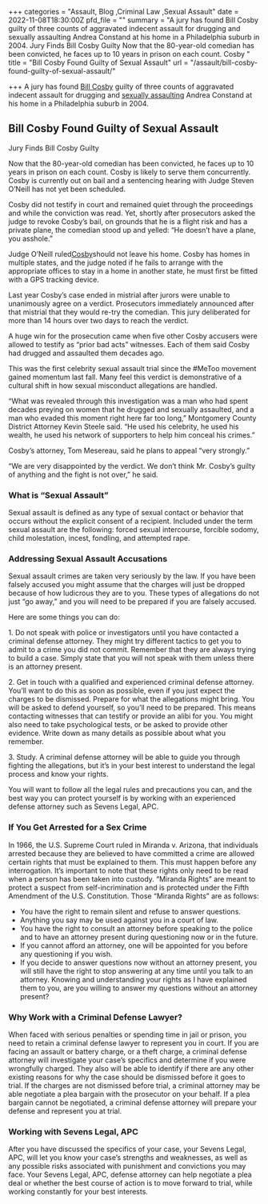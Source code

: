 +++
categories = "Assault, Blog ,Criminal Law ,Sexual Assault"
date = 2022-11-08T18:30:00Z
pfd_file = ""
summary = "A jury has found Bill Cosby guilty of three counts of aggravated indecent assault for drugging and sexually assaulting Andrea Constand at his home in a Philadelphia suburb in 2004. Jury Finds Bill Cosby Guilty Now that the 80-year-old comedian has been convicted, he faces up to 10 years in prison on each count. Cosby "
title = "Bill Cosby Found Guilty of Sexual Assault"
url = "/assault/bill-cosby-found-guilty-of-sexual-assault/"

+++
A jury has found [Bill Cosby](https://www.sevenslegal.com/assault/retrial-bill-cosby-begins/798/) guilty of three counts of aggravated indecent assault for drugging and [sexually assaulting](https://www.sevenslegal.com/san-diego-sex-crimes-lawyer/) Andrea Constand at his home in a Philadelphia suburb in 2004.

## Bill Cosby Found Guilty of Sexual Assault

Jury Finds Bill Cosby Guilty

Now that the 80-year-old comedian has been convicted, he faces up to 10 years in prison on each count. Cosby is likely to serve them concurrently. Cosby is currently out on bail and a sentencing hearing with Judge Steven O’Neill has not yet been scheduled.

Cosby did not testify in court and remained quiet through the proceedings and while the conviction was read. Yet, shortly after prosecutors asked the judge to revoke Cosby’s bail, on grounds that he is a flight risk and has a private plane, the comedian stood up and yelled: “He doesn’t have a plane, you asshole.”

Judge O’Neill ruled[Cosby](https://www.sevenslegal.com/assault/retrial-bill-cosby-begins/798/)should not leave his home. Cosby has homes in multiple states, and the judge noted if he fails to arrange with the appropriate offices to stay in a home in another state, he must first be fitted with a GPS tracking device.

Last year Cosby’s case ended in mistrial after jurors were unable to unanimously agree on a verdict. Prosecutors immediately announced after that mistrial that they would re-try the comedian. This jury deliberated for more than 14 hours over two days to reach the verdict.

A huge win for the prosecution came when five other Cosby accusers were allowed to testify as “prior bad acts” witnesses. Each of them said Cosby had drugged and assaulted them decades ago.

This was the first celebrity sexual assault trial since the #MeToo movement gained momentum last fall. Many feel this verdict is demonstrative of a cultural shift in how sexual misconduct allegations are handled.

“What was revealed through this investigation was a man who had spent decades preying on women that he drugged and sexually assaulted, and a man who evaded this moment right here far too long,” Montgomery County District Attorney Kevin Steele said. “He used his celebrity, he used his wealth, he used his network of supporters to help him conceal his crimes.”

Cosby’s attorney, Tom Mesereau, said he plans to appeal “very strongly.”

“We are very disappointed by the verdict. We don’t think Mr. Cosby’s guilty of anything and the fight is not over,” he said.

### What is “Sexual Assault”

Sexual assault is defined as any type of sexual contact or behavior that occurs without the explicit consent of a recipient. Included under the term sexual assault are the following: forced sexual intercourse, forcible sodomy, child molestation, incest, fondling, and attempted rape.

### Addressing Sexual Assault Accusations

Sexual assault crimes are taken very seriously by the law. If you have been falsely accused you might assume that the charges will just be dropped because of how ludicrous they are to you. These types of allegations do not just “go away,” and you will need to be prepared if you are falsely accused.

Here are some things you can do:

1\. Do not speak with police or investigators until you have contacted a criminal defense attorney. They might try different tactics to get you to admit to a crime you did not commit. Remember that they are always trying to build a case. Simply state that you will not speak with them unless there is an attorney present.

2\. Get in touch with a qualified and experienced criminal defense attorney. You’ll want to do this as soon as possible, even if you just expect the charges to be dismissed. Prepare for what the allegations might bring. You will be asked to defend yourself, so you’ll need to be prepared. This means contacting witnesses that can testify or provide an alibi for you. You might also need to take psychological tests, or be asked to provide other evidence. Write down as many details as possible about what you remember.

3\. Study. A criminal defense attorney will be able to guide you through fighting the allegations, but it’s in your best interest to understand the legal process and know your rights.

You will want to follow all the legal rules and precautions you can, and the best way you can protect yourself is by working with an experienced defense attorney such as Sevens Legal, APC.

### If You Get Arrested for a Sex Crime

In 1966, the U.S. Supreme Court ruled in Miranda v. Arizona, that individuals arrested because they are believed to have committed a crime are allowed certain rights that must be explained to them. This must happen before any interrogation. It’s important to note that these rights only need to be read when a person has been taken into custody. “Miranda Rights” are meant to protect a suspect from self-incrimination and is protected under the Fifth Amendment of the U.S. Constitution. Those “Miranda Rights” are as follows:

* You have the right to remain silent and refuse to answer questions.
* Anything you say may be used against you in a court of law.
* You have the right to consult an attorney before speaking to the police and to have an attorney present during questioning now or in the future.
* If you cannot afford an attorney, one will be appointed for you before any questioning if you wish.
* If you decide to answer questions now without an attorney present, you will still have the right to stop answering at any time until you talk to an attorney. Knowing and understanding your rights as I have explained them to you, are you willing to answer my questions without an attorney present?

### Why Work with a Criminal Defense Lawyer?

When faced with serious penalties or spending time in jail or prison, you need to retain a criminal defense lawyer to represent you in court. If you are facing an assault or battery charge, or a theft charge, a criminal defense attorney will investigate your case’s specifics and determine if you were wrongfully charged. They also will be able to identify if there are any other existing reasons for why the case should be dismissed before it goes to trial. If the charges are not dismissed before trial, a criminal attorney may be able negotiate a plea bargain with the prosecutor on your behalf. If a plea bargain cannot be negotiated, a criminal defense attorney will prepare your defense and represent you at trial.

### Working with Sevens Legal, APC

After you have discussed the specifics of your case, your Sevens Legal, APC, will let you know your case’s strengths and weaknesses, as well as any possible risks associated with punishment and convictions you may face. Your Sevens Legal, APC, defense attorney can help negotiate a plea deal or whether the best course of action is to move forward to trial, while working constantly for your best interests.